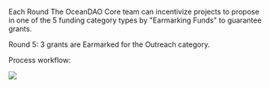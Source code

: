 Each Round The OceanDAO Core team can incentivize projects to propose in one of the 5 funding category types by "Earmarking Funds" to guarantee grants.

Round 5: 3 grants are Earmarked for the Outreach category. 

Process workflow:


![](https://user-images.githubusercontent.com/73855248/116385992-9b94eb00-a7d6-11eb-864b-ae8b1acda4bf.png)